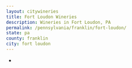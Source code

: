 ```yaml
---
layout: citywineries
title: Fort Loudon Wineries
description: Wineries in Fort Loudon, PA
permalink: /pennsylvania/franklin/fort-loudon/
state: pa
county: franklin
city: fort loudon
---
```

-
